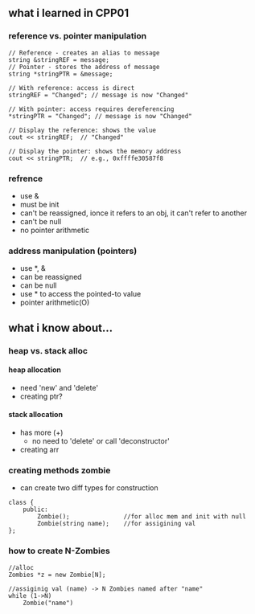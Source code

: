 ## what i learned in CPP01

### reference vs. pointer manipulation
```
// Reference - creates an alias to message
string &stringREF = message;
// Pointer - stores the address of message
string *stringPTR = &message;

// With reference: access is direct
stringREF = "Changed"; // message is now "Changed"

// With pointer: access requires dereferencing
*stringPTR = "Changed"; // message is now "Changed"

// Display the reference: shows the value
cout << stringREF;  // "Changed"

// Display the pointer: shows the memory address
cout << stringPTR;  // e.g., 0xffffe30587f8
```

### refrence
- use &
- must be init
- can't be reassigned, ionce it refers to an obj, it can't refer to another
- can't be null
- no pointer arithmetic

### address manipulation (pointers)
- use *, &
- can be reassigned
- can be null
- use * to access the pointed-to value
- pointer arithmetic(O)

## what i know about...

### heap vs. stack alloc

#### heap allocation
- need 'new' and 'delete'
- creating ptr?

#### stack allocation
- has more (+)
	- no need to 'delete' or call 'deconstructor'
- creating arr


### creating methods zombie

- can create two diff types for construction
```
class {
	public:
		Zombie();				//for alloc mem and init with null
		Zombie(string name);	//for assigining val 
};
```

### how to create N-Zombies
```
//alloc
Zombies *z = new Zombie[N];

//assiginig val (name) -> N Zombies named after "name"
while (1->N)
	Zombie("name")

```


